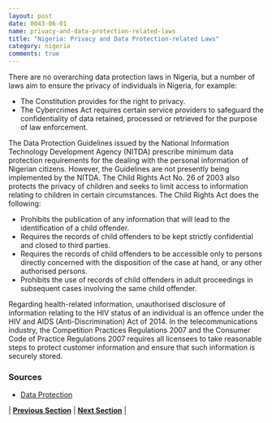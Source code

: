 ```yaml
---
layout: post
date: 0043-06-01
name: privacy-and-data-protection-related-laws
title: "Nigeria: Privacy and Data Protection-related Laws"
category: nigeria
comments: true
---
```


There are no overarching data protection laws in Nigeria, but a number of laws aim to ensure the privacy of individuals in Nigeria, for example:
- The Constitution provides for the right to privacy.
- The Cybercrimes Act requires certain service providers to safeguard the confidentiality of data retained, processed or retrieved for the purpose of law enforcement.
 
The Data Protection Guidelines issued by the National Information Technology Development Agency (NITDA) prescribe minimum data protection requirements for the dealing with the personal information of Nigerian citizens. However, the Guidelines are not presently being implemented by the NITDA. The Child Rights Act No. 26 of 2003 also protects the privacy of children and seeks to limit access to information relating to children in certain circumstances. The Child Rights Act does the following:
- Prohibits the publication of any information that will lead to the identification of a child offender.
- Requires the records of child offenders to be kept strictly confidential and closed to third parties.
- Requires the records of child offenders to be accessible only to persons directly concerned with the disposition of the case at hand, or any other authorised persons.
- Prohibits the use of records of child offenders in adult proceedings in subsequent cases involving the same child offender.
 
Regarding health-related information, unauthorised disclosure of information relating to the HIV status of an individual is an offence under the HIV and AIDS (Anti-Discrimination) Act of 2014.
In the telecommunications industry, the Competition Practices Regulations 2007 and the Consumer Code of Practice Regulations 2007 requires all licensees to take reasonable steps to protect customer information and ensure that such information is securely stored.
 
 
### Sources
- [Data Protection](https://uk.practicallaw.thomsonreuters.com/5-525-0487?transitionType=Default&contextData=(sc.Default)&firstPage=true&comp=pluk&bhcp=1#co_anchor_a157433)


| **[Previous Section](https://neo-project.github.io/global-blockchain-compliance-hub//nigeria/nigeria-securities-related-laws.html)** | **[Next Section](https://neo-project.github.io/global-blockchain-compliance-hub//nigeria/nigeria-final-liability.html)** |
